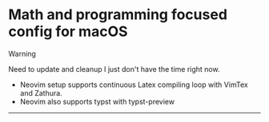 # Math and programming focused config for macOS

> [!WARNING]  
> Need to update and cleanup I just don't have the time right now.

- Neovim setup supports continuous Latex compiling loop with VimTex and Zathura. 
- Neovim also supports typst with typst-preview

---


